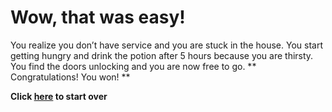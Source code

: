 # Wow, that was easy!  

You realize you don’t have service and you are stuck in the house. You start getting hungry and drink the potion after 5 hours because you are thirsty. You find the doors unlocking and you are now free to go. ** Congratulations! You won! **  

**Click [here](wake-up.md) to start over**